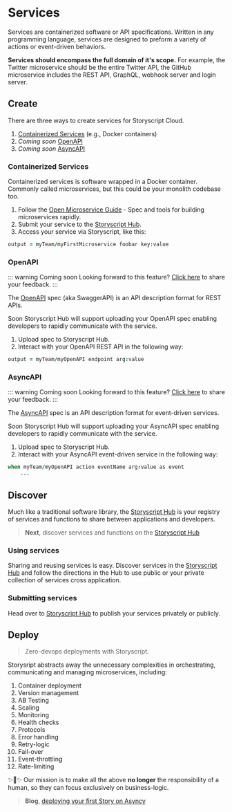 # Services

Services are containerized software or API specifications. Written in any programming language, services are designed to preform a variety of actions or event-driven behaviors.

**Services should encompass the full domain of it's scope.** For example, the Twitter microservice should be the entire Twitter API, the GitHub microservice includes the REST API, GraphQL, webhook server and login server.

## Create

There are three ways to create services for Storyscript Cloud.

1. [Containerized Services](#containerized-services) (e.g., Docker containers)
1. *Coming soon* [OpenAPI](#openapi)
1. *Coming soon* [AsyncAPI](#syncapi)


### Containerized Services

Containerized services is software wrapped in a Docker container. Commonly called microservices, but this could be your monolith codebase too.

1. Follow the [Open Microservice Guide](https://microservice.guide) - Spec and tools for building microservices rapidly.
2. Submit your service to the [Storyscript Hub](https://hub.storyscript.io).
3. Access your service via Storyscript, like this:

```coffeescript
output = myTeam/myFirstMicroservice foobar key:value
```

### OpenAPI

::: warning Coming soon
Looking forward to this feature? [Click here](https://storyscript.nolt.io/6) to share your feedback.
:::

The [OpenAPI](https://swagger.io/docs/specification/about/) spec (aka SwaggerAPI) is an API description format for REST APIs.

Soon Storyscript Hub will support uploading your OpenAPI spec enabling developers to rapidly communicate with the service.

1. Upload spec to Storyscript Hub.
2. Interact with your OpenAPI REST API in the following way:

```coffeescript
output = myTeam/myOpenAPI endpoint arg:value
```

### AsyncAPI

::: warning Coming soon
Looking forward to this feature? [Click here](https://storyscript.nolt.io/7) to share your feedback.
:::


The [AsyncAPI](https://asyncapi.com) spec is an API description format for event-driven services.

Soon Storyscript Hub will support uploading your AsyncAPI spec enabling developers to rapidly communicate with the service.

1. Upload spec to Storyscript Hub.
2. Interact with your AsyncAPI event-driven service in the following way:

```coffeescript
when myTeam/myOpenAPI action eventName arg:value as event
    ...
```

## Discover

Much like a traditional software library, the [Storyscript Hub](https://hub.storyscript.io) is your registry of services and functions to share between applications and developers.

> **Next**, discover services and functions on the [Storyscript Hub](https://hub.storyscript.io)

### Using services

Sharing and reusing services is easy. Discover services in the [Storyscript Hub](https://hub.storyscript.io) and follow the directions in the Hub to use public or your private collection of services cross application.

### Submitting services

Head over to [Storyscript Hub](https://hub.storyscript.io) to publish your services privately or publicly.

## Deploy

> Zero-devops deployments with Storyscript.

Storysript abstracts away the unnecessary complexities in orchestrating, communicating and managing microservices, including:

1. Container deployment
1. Version management
1. AB Testing
1. Scaling
1. Monitoring
1. Health checks
1. Protocols
1. Error handling
1. Retry-logic
1. Fail-over
1. Event-throttling
1. Rate-limiting

:sparkles::cake::sparkles: Our mission is to make all the above **no longer** the responsibility of a human, so they can focus exclusively on business-logic.

> **Blog**, [deploying your first Story on Asyncy](https://asyncy.com/blog/story-telling/)
